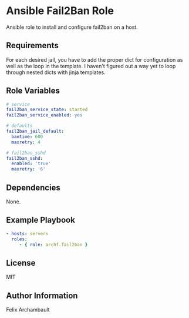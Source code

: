 Ansible Fail2Ban Role
=====================

Ansible role to install and configure fail2ban on a host.

Requirements
------------

For each desired jail, you have to add the proper dict for configuration as well as the loop in the template. I haven't figured out a way yet to loop through nested dicts with jinja templates.

Role Variables
--------------

```yaml
# service
fail2ban_service_state: started
fail2ban_service_enabled: yes

# defaults
fail2ban_jail_default:
  bantime: 600
  maxretry: 4

# fail2ban_sshd
fail2ban_sshd:
  enabled: 'true'
  maxretry: '6'
```

Dependencies
------------

None.

Example Playbook
-------------------------

```yaml
- hosts: servers
  roles:
     - { role: archf.fail2ban }
```

License
-------

MIT

Author Information
------------------

Felix Archambault
